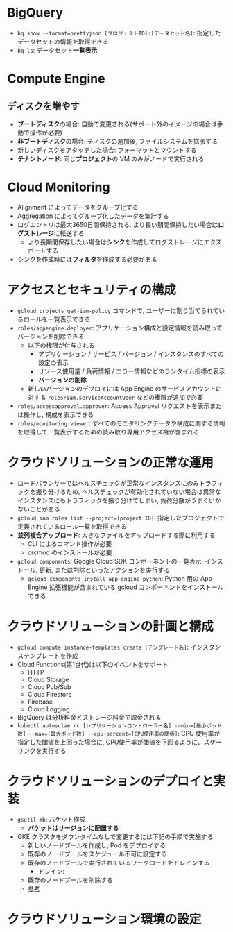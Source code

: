 # BigQuery
- `bq show --format=prettyjson [プロジェクトID]:[データセット名]`: 指定したデータセットの情報を取得できる
- `bq ls`: データセット**一覧表示**


# Compute Engine
## ディスクを増やす
- **ブートディスク**の場合: 自動で変更される(サポート外のイメージの場合は手動で操作が必要)
- **非ブートディスク**の場合: ディスクの追加後, ファイルシステムを拡張する
- 新しいディスクをアタッチした場合: フォーマットとマウントする
- **テナントノード**: 同じ**プロジェクト**の VM のみがノードで実行される


# Cloud Monitoring
- Alignment によってデータをグループ化する
- Aggregation によってグループ化したデータを集計する
- ログエントリは最大3650日間保持される. より長い期間保持したい場合は**ログストレージ**に転送する
    - より長期間保存したい場合は**シンク**を作成してログストレージにエクスポートする
- シンクを作成時には**フィルタ**を作成する必要がある


# アクセスとセキュリティの構成
- `gcloud projects get-iam-policy` コマンドで, ユーザーに割り当てられているロールを一覧表示できる
- `roles/appengine.deployer`: アプリケーション構成と設定情報を読み取ってバージョンを削除できる
    - 以下の権限が付与される
        - アプリケーション / サービス / バージョン / インスタンスのすべての設定の表示   
        - リソース使用量 / 負荷情報 / エラー情報などのランタイム指標の表示    
        - **バージョンの削除**
    - 新しいバージョンのデプロイには App Engine のサービスアカウントに対する `roles/iam.serviceAccountUser` などの権限が追加で必要
- `roles/accessapproval.approver`: Access Approval リクエストを表示または操作し, 構成を表示できる
- `roles/monitoring.viewer`: すべてのモニタリングデータや構成に関する情報を取得して一覧表示するための読み取り専用アクセス権が含まれる


# クラウドソリューションの正常な運用
- ロードバランサーではヘルスチェックが正常なインスタンスにのみトラフィックを振り分けるため, ヘルスチェックが有効化されていない場合は異常なインスタンスにもトラフィックを振り分けてしまい, 負荷分散がうまくいかないことがある
- `gcloud iam roles list --project=[project ID]`: 指定したプロジェクトで定義されているロール一覧を取得できる
- **並列複合アップロード**: 大きなファイルをアップロードする際に利用する
    - CLI によるコマンド操作が必要
    - crcmod のインストールが必要
- `gcloud components`: Google Cloud SDK コンポーネントの一覧表示, インストール, 更新, または削除といったアクションを実行する
    - `gcloud components install app-engine-python`: Python 用の App Engine 拡張機能が含まれている gcloud コンポーネントをインストールできる


# クラウドソリューションの計画と構成
- `gcloud compute instance-templates create [テンプレート名]`: インスタンステンプレートを作成
- Cloud Functions(第1世代)は以下のイベントをサポート
    - HTTP
    - Cloud Storage
    - Cloud Pub/Sub
    - Cloud Firestore
    - Firebase
    - Cloud Logging
- BigQuery は分析料金とストレージ料金で課金される
- `kubectl autosclae rc [レプリケーションコントローラー名] --min=[最小ポッド数] --max=[最大ポッド数] --cpu-percent=[CPU使用率の閾値]`: CPU 使用率が指定した閾値を上回った場合に, CPU使用率が閾値を下回るように、スケーリングを実行する


# クラウドソリューションのデプロイと実装
- `gsutil mb`: バケット作成
    - **バケットはリージョンに配置する**
- GKE クラスタをダウンタイムなしで変更するには下記の手順で実施する:
    - 新しいノードプールを作成し, Pod をデプロイする
    - 既存のノードプールをスケジュール不可に設定する
    - 既存のノードプールで実行されているワークロードをドレインする
        - ドレイン: 
    - 既存のノードプールを削除する
    - [参考](https://qiita.com/tkusumi/items/946b0f31931d21a78058)


# クラウドソリューション環境の設定
